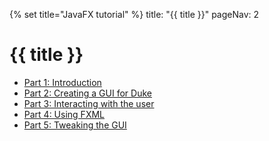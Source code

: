 {% set title="JavaFX tutorial" %}
<frontmatter>
  title: "{{ title }}"
  pageNav: 2
</frontmatter>

# {{ title }}

* [Part 1: Introduction](javaFxPart1.html)
* [Part 2: Creating a GUI for Duke](javaFxPart2.html)
* [Part 3: Interacting with the user](javaFxPart3.html)
* [Part 4: Using FXML](javaFxPart4.html)
* [Part 5: Tweaking the GUI](javaFxPart5.html)
